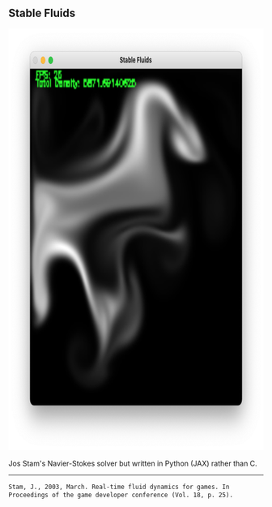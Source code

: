 ## Stable Fluids

<p align="center">
  <img src="img/screenshot.png" width="798" height="832" />
</p>

Jos Stam's Navier-Stokes solver but written in Python (JAX) rather than C.

<hr>

```
Stam, J., 2003, March. Real-time fluid dynamics for games. In Proceedings of the game developer conference (Vol. 18, p. 25).
```